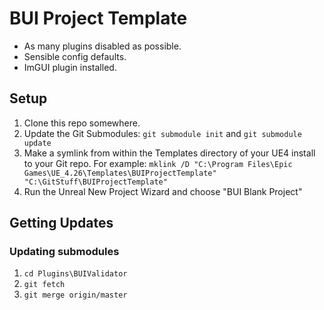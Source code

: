 # BUI Project Template

* As many plugins disabled as possible.
* Sensible config defaults.
* ImGUI plugin installed.

## Setup

1. Clone this repo somewhere.
2. Update the Git Submodules: `git submodule init` and `git submodule update`
3. Make a symlink from within the Templates directory of your UE4
   install to your Git repo. For example: `mklink /D "C:\Program Files\Epic Games\UE_4.26\Templates\BUIProjectTemplate" "C:\GitStuff\BUIProjectTemplate"` 
4. Run the Unreal New Project Wizard and choose "BUI Blank Project"

## Getting Updates

### Updating submodules

1. `cd Plugins\BUIValidator`
2. `git fetch`
2. `git merge origin/master`
